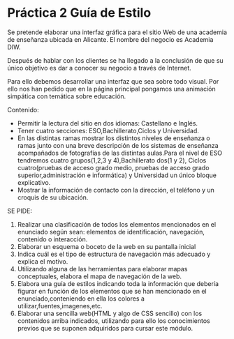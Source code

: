 # Práctica 2 Guía de Estilo

Se pretende elaborar una interfaz gráfica para el sitio Web de una academia de enseñanza ubicada en Alicante. El nombre del negocio es Academia DIW.

Después de hablar con los clientes se ha llegado a la conclusión de que su único objetivo es dar a conocer su negocio a través de Internet.

Para ello debemos desarrollar una interfaz que sea sobre todo visual. Por ello nos han pedido que en la página principal pongamos una animación simpática con temática sobre educación.



Contenido:

-	Permitir la lectura del sitio en dos idiomas: Castellano e Inglés.
-	Tener cuatro secciones: ESO,Bachillerato,Ciclos y Universidad.
-	En las distintas ramas mostrar los distintos niveles de enseñanza o ramas junto con una breve descripción de los sistemas de enseñanza acompañados de fotografías de las distintas aulas.Para el nivel de ESO tendremos cuatro grupos(1,2,3 y 4),Bachillerato dos(1 y 2), Ciclos cuatro(pruebas de acceso grado medio, pruebas de acceso grado superior,administración e informática) y Universidad un único bloque explicativo.
-	Mostrar la información de contacto con la dirección, el teléfono y un croquis de su ubicación.



SE PIDE:
1.	Realizar una clasificación de todos los elementos mencionados en el enunciado según sean: elementos de identificación, navegación, contenido o interacción.
2.  Elaborar un esquema o boceto de la web en su pantalla inicial
3.	Indica cuál es el tipo de estructura de navegación más adecuado y explica el motivo.
4.  Utilizando alguna de las herramientas para elaborar mapas conceptuales, elabora el mapa de navegación de la web.
5.	Elabora una guía de estilos indicando toda la información que debería figurar en función de los elementos que se han mencionado en el enunciado,conteniendo en ella los colores a utilizar,fuentes,imagenes,etc.
6.  Elaborar una sencilla web(HTML y algo de CSS sencillo) con los contenidos arriba indicados, utilizando para ello los conocimientos previos que se suponen adquiridos para cursar este módulo.


